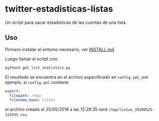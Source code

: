 # twitter-estadisticas-listas

Un script para sacar estadísticas de las cuentas de una lista.

## Uso

Primero instalar el entorno necesario, ver [INSTALL.md](INSTALL.md).

Luego llamar el script con:

```bash
python3 get_list_statistics.py
```

El resultado se encuentra en el archivo especificado en `config.yml`, por ejemplo, si `config.yml` contiene:

```yaml
export:
  filepath: /tmp/
  filename_base: listas
```

el archivo creado el 25/05/2018 a las 12:29:35 será `/tmp/listas_20180525-122935.csv`.
